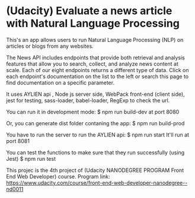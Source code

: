 # (Udacity) Evaluate a news article with Natural Language Processing

This's an app allows users to run Natural Language Processing (NLP) on articles or blogs from any websites.

The News API includes endpoints that provide both retrieval and analysis features that allow you to search, collect, and analyze news content at scale. Each of our eight endpoints returns a different type of data. Click on each endpoint's documentation on the list to the left or search this page to find documentation on a specific parameter.

It uses AYLIEN api ,
Node js server side,
WebPack front-end (client side),
jest for testing,
sass-loader,
babel-loader,
RegExp to check the url.

You can run it in development mode:
$ npm run build-dev
at port 8080

Or, you can generate dist folder contaning the app:
$ npm run build-prod

You have to run the server to run the AYLIEN api:
$ npm run start
It'll run at port 8081

You can test the functions to make sure that they run successfully (using Jest)
$ npm run test

This projec is the 4th project of (Udacity NANODEGREE PROGRAM Front End Web Developer) course. Program link:
https://www.udacity.com/course/front-end-web-developer-nanodegree--nd0011
